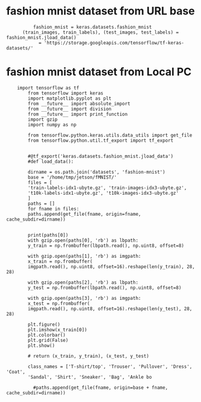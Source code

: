 

# fashion mnist dataset from URL base
  
		      fashion_mnist = keras.datasets.fashion_mnist 
          (train_images, train_labels), (test_images, test_labels) = fashion_mnist.jload_data()
		        = 'https://storage.googleapis.com/tensorflow/tf-keras-datasets/'
 
 # fashion mnist dataset from Local PC
 
        import tensorflow as tf
		    from tensorflow import keras
		    import matplotlib.pyplot as plt
		    from __future__ import absolute_import
		    from __future__ import division
		    from __future__ import print_function
		    import gzip
		    import numpy as np
		
		    from tensorflow.python.keras.utils.data_utils import get_file
		    from tensorflow.python.util.tf_export import tf_export
		
		
		    #@tf_export('keras.datasets.fashion_mnist.jload_data')
		    #def load_data():
		
		    dirname = os.path.join('datasets', 'fashion-mnist')
		    base = '/home/tmp/jetson/fMNIST/'
		    files = [
		    'train-labels-idx1-ubyte.gz', 'train-images-idx3-ubyte.gz',
		    't10k-labels-idx1-ubyte.gz', 't10k-images-idx3-ubyte.gz'
	    	]
	    	paths = []
		    for fname in files:
		    paths.append(get_file(fname, origin=fname, cache_subdir=dirname))
		
		
	    	print(paths[0])
		    with gzip.open(paths[0], 'rb') as lbpath:
		    y_train = np.frombuffer(lbpath.read(), np.uint8, offset=8)
		
		    with gzip.open(paths[1], 'rb') as imgpath:
	    	x_train = np.frombuffer(
		    imgpath.read(), np.uint8, offset=16).reshape(len(y_train), 28, 28)
		
		    with gzip.open(paths[2], 'rb') as lbpath:
		    y_test = np.frombuffer(lbpath.read(), np.uint8, offset=8)
		
	    	with gzip.open(paths[3], 'rb') as imgpath:
		    x_test = np.frombuffer(
		    imgpath.read(), np.uint8, offset=16).reshape(len(y_test), 28, 28)
		
		    plt.figure()
		    plt.imshow(x_train[0])
		    plt.colorbar()
		    plt.grid(False)
	    	plt.show()
		
		    # return (x_train, y_train), (x_test, y_test)
		
		    class_names = ['T-shirt/top', 'Trouser', 'Pullover', 'Dress', 'Coat',
		    'Sandal', 'Shirt', 'Sneaker', 'Bag', 'Ankle bo
		
		      #paths.append(get_file(fname, origin=base + fname, cache_subdir=dirname))
